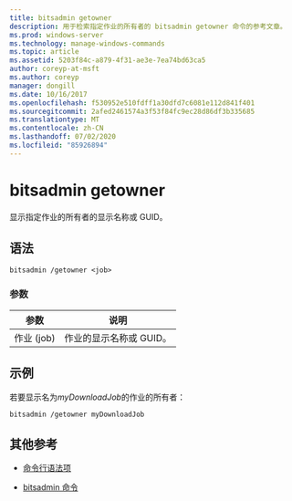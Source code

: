 ```yaml
---
title: bitsadmin getowner
description: 用于检索指定作业的所有者的 bitsadmin getowner 命令的参考文章。
ms.prod: windows-server
ms.technology: manage-windows-commands
ms.topic: article
ms.assetid: 5203f84c-a879-4f31-ae3e-7ea74bd63ca5
author: coreyp-at-msft
ms.author: coreyp
manager: dongill
ms.date: 10/16/2017
ms.openlocfilehash: f530952e510fdff1a30dfd7c6081e112d841f401
ms.sourcegitcommit: 2afed2461574a3f53f84fc9ec28d86df3b335685
ms.translationtype: MT
ms.contentlocale: zh-CN
ms.lasthandoff: 07/02/2020
ms.locfileid: "85926894"
---
```

# <a name="bitsadmin-getowner"></a>bitsadmin getowner

显示指定作业的所有者的显示名称或 GUID。

## <a name="syntax"></a>语法

```
bitsadmin /getowner <job>
```

### <a name="parameters"></a>参数

| 参数 | 说明 |
| -------------- | -------------- |
| 作业 (job) | 作业的显示名称或 GUID。 |

## <a name="examples"></a>示例

若要显示名为*myDownloadJob*的作业的所有者：

```
bitsadmin /getowner myDownloadJob
```

## <a name="additional-references"></a>其他参考

- [命令行语法项](command-line-syntax-key.md)

- [bitsadmin 命令](bitsadmin.md)
